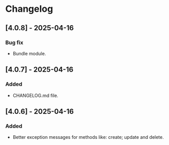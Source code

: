 # Changelog

## [4.0.8] - 2025-04-16
### Bug fix
- Bundle module.

## [4.0.7] - 2025-04-16
### Added
- CHANGELOG.md file.

## [4.0.6] - 2025-04-16
### Added
- Better exception messages for methods like: create; update and delete.